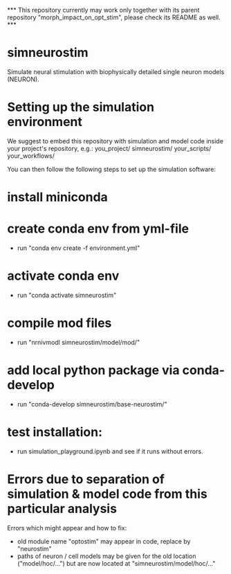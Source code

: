*** This repository currently may work only together with its parent repository "morph_impact_on_opt_stim", please check its README as well. ***

# simneurostim
Simulate neural stimulation with biophysically detailed single neuron models (NEURON).

# Setting up the simulation environment
We suggest to embed this repository with simulation and model code inside your project's repository, e.g.:
you_project/
    simneurostim/
    your_scripts/
    your_workflows/

You can then follow the following steps to set up the simulation software:

# install miniconda

# create conda env from yml-file

* run "conda env create -f environment.yml"

# activate conda env

* run "conda activate simneurostim"

# compile mod files

* run "nrnivmodl simneurostim/model/mod/"

# add local python package via conda-develop

* run "conda-develop simneurostim/base-neurostim/"

# test installation:

* run simulation_playground.ipynb and see if it runs without errors.

# Errors due to separation of simulation & model code from this particular analysis

Errors which might appear and how to fix:
* old module name "optostim" may appear in code, replace by "neurostim"
* paths of neuron / cell models may be given for the old location ("model/hoc/...") but are now located at "simneurostim/model/hoc/..."

